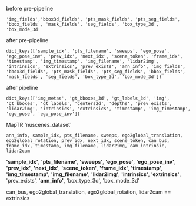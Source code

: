 
before pre-pipeline
```
'img_fields','bbox3d_fields', 'pts_mask_fields', 'pts_seg_fields', 'bbox_fields', 'mask_fields', 'seg_fields', 'box_type_3d', 'box_mode_3d'
```
after pre-pipeline
```
dict_keys(['sample_idx', 'pts_filename', 'sweeps', 'ego_pose', 'ego_pose_inv', 'prev_idx', 'next_idx', 'scene_token', 'frame_idx', 'timestamp', 'img_timestamp', 'img_filename', 'lidar2img', 'intrinsics', 'extrinsics', 'prev_exists', 'ann_info', 'img_fields', 'bbox3d_fields', 'pts_mask_fields', 'pts_seg_fields', 'bbox_fields', 'mask_fields', 'seg_fields', 'box_type_3d', 'box_mode_3d'])
```
after pipeline
```
dict_keys(['img_metas', 'gt_bboxes_3d', 'gt_labels_3d', 'img', 'gt_bboxes', 'gt_labels', 'centers2d', 'depths', 'prev_exists', 'lidar2img', 'intrinsics', 'extrinsics', 'timestamp', 'img_timestamp', 'ego_pose', 'ego_pose_inv'])
```

MapTR 'nuscenes_dataset'
```
ann_info, sample_idx, pts_filename, sweeps, ego2global_translation, ego2global_rotation, prev_idx, next_idx, scene_token, can_bus, frame_idx, timestamp, img_filename, lidar2img, cam_intrinsic, lidar2cam
```

**'sample_idx'**, **'pts_filename'**, **'sweeps'**, **'ego_pose'**, **'ego_pose_inv'**, **'prev_idx'**, **'next_idx'**, **'scene_token'**, **'frame_idx'**, **'timestamp'**, **'img_timestamp'**, **'img_filename'**, **'lidar2img'**, **'intrinsics'**, **'extrinsics'**, 'prev_exists', **'ann_info'**, 'box_type_3d', 'box_mode_3d'

can_bus, ego2global_translation, ego2global_rotation, lidar2cam == extrinsics